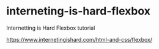 # interneting-is-hard-flexbox

Internetting is Hard Flexbox tutorial

https://www.internetingishard.com/html-and-css/flexbox/